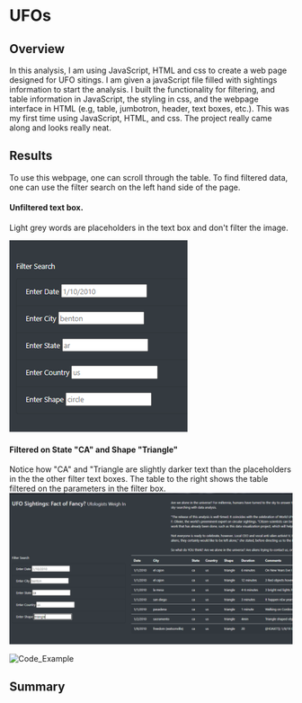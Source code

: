 # UFOs

## Overview
In this analysis, I am using JavaScript, HTML and css to create a web page designed for UFO sitings. I am given a javaScript file filled with sightings information to start the analysis. I built the functionality for filtering, and table information in JavaScript, the styling in css, and the webpage interface in HTML (e.g, table, jumbotron, header, text boxes, etc.). This was my first time using JavaScript, HTML, and css. The project really came along and looks really neat. 

## Results
To use this webpage, one can scroll through the table. To find filtered data, one can use the filter search on the left hand side of the page.  

#### Unfiltered text box. 
Light grey words are placeholders in the text box and don't filter the image.

![Code_Example](/static/images/Unfiltered_filter_box.PNG)

#### Filtered on State "CA" and Shape "Triangle"
Notice how "CA" and "Triangle are slightly darker text than the placeholders in the the other filter text boxes. The table to the right shows the table filtered on the parameters in the filter box.
![Code_Example](/static/images/Filtered_on_CA_and_Triangle.PNG)



![Code_Example](/Resources/Code_Example.PNG)

## Summary
